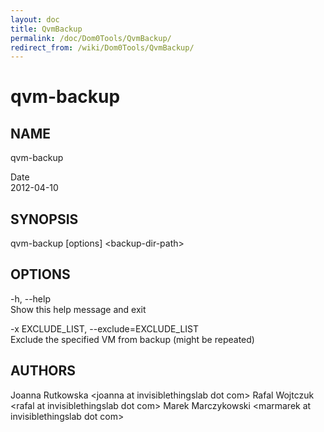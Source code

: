 ```yaml
---
layout: doc
title: QvmBackup
permalink: /doc/Dom0Tools/QvmBackup/
redirect_from: /wiki/Dom0Tools/QvmBackup/
---
```


qvm-backup
==========

NAME
----

qvm-backup

Date  
2012-04-10

SYNOPSIS
--------

qvm-backup [options] \<backup-dir-path\>

OPTIONS
-------

-h, --help  
Show this help message and exit

-x EXCLUDE\_LIST, --exclude=EXCLUDE\_LIST  
Exclude the specified VM from backup (might be repeated)

AUTHORS
-------

Joanna Rutkowska \<joanna at invisiblethingslab dot com\>
Rafal Wojtczuk \<rafal at invisiblethingslab dot com\>
Marek Marczykowski \<marmarek at invisiblethingslab dot com\>
